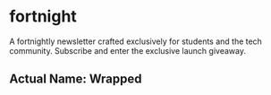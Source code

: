 # fortnight
A fortnightly newsletter crafted exclusively for students and the tech community. Subscribe and enter the exclusive launch giveaway.

## Actual Name: Wrapped